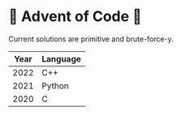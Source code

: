 # :christmas_tree: Advent of Code :gift:
Current solutions are primitive and brute-force-y.

|Year|Language|
|----|--------|
|2022|C++     |
|2021|Python  |
|2020|C       |
